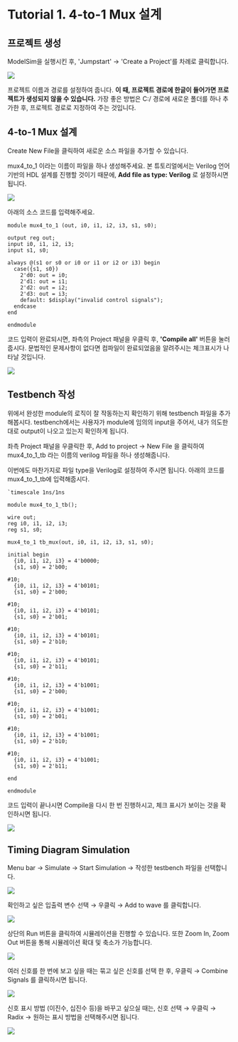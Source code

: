 # Tutorial 1. 4-to-1 Mux 설계

## 프로젝트 생성 

ModelSim을 실행시킨 후, 'Jumpstart' → 'Create a Project'를 차례로 클릭합니다.

![](.gitbook/assets/image%20%284%29.png)

프로젝트 이름과 경로를 설정하여 줍니다. **이 때, 프로젝트 경로에 한글이 들어가면 프로젝트가 생성되지 않을 수 있습니다.** 가장 좋은 방법은 C:/ 경로에 새로운 폴더를 하나 추가한 후, 프로젝트 경로로 지정하여 주는 것입니다. 

## 4-to-1 Mux 설계 

Create New File을 클릭하여 새로운 소스 파일을 추가할 수 있습니다. 

mux4\_to\_1 이라는 이름이 파일을 하나 생성해주세요. 본 튜토리얼에서는 Verilog 언어 기반의 HDL 설계를 진행할 것이기 때문에, **Add file as type: Verilog** 로 설정하시면 됩니다.

![](.gitbook/assets/image%20%2818%29.png)

아래의 소스 코드를 입력해주세요.

```text
module mux4_to_1 (out, i0, i1, i2, i3, s1, s0);

output reg out;
input i0, i1, i2, i3;
input s1, s0;

always @(s1 or s0 or i0 or i1 or i2 or i3) begin
  case({s1, s0})
    2'd0: out = i0;
    2'd1: out = i1;
    2'd2: out = i2;
    2'd3: out = i3;
    default: $display("invalid control signals");
  endcase
end

endmodule
```

코드 입력이 완료되시면, 좌측의 Project 패널을 우클릭 후, **'Compile all'** 버튼을 눌러줍시다. 문법적인 문제사항이 없다면 컴파일이 완료되었음을 알려주시는 체크표시가 나타날 것입니다.

![](.gitbook/assets/image%20%285%29.png)

## Testbench 작성 

위에서 완성한 module의 로직이 잘 작동하는지 확인하기 위해 testbench 파일을 추가해봅시다. testbench에서는 사용자가 module에 임의의 input을 주어서, 내가 의도한대로 output이 나오고 있는지 확인하게 됩니다. 

좌측 Project 패널을 우클릭한 후, Add to project → New File 을 클릭하여 mux4\_to\_1\_tb 라는 이름의 verilog 파일을 하나 생성해줍니다. 

이번에도 마찬가지로 파일 type을 Verilog로 설정하여 주시면 됩니다. 아래의 코드를 mux4\_to\_1\_tb에 입력해줍시다.

```text
`timescale 1ns/1ns

module mux4_to_1_tb();

wire out;
reg i0, i1, i2, i3;
reg s1, s0;

mux4_to_1 tb_mux(out, i0, i1, i2, i3, s1, s0);

initial begin
  {i0, i1, i2, i3} = 4'b0000;
  {s1, s0} = 2'b00;

#10;
  {i0, i1, i2, i3} = 4'b0101;
  {s1, s0} = 2'b00;

#10;
  {i0, i1, i2, i3} = 4'b0101;
  {s1, s0} = 2'b01;

#10;
  {i0, i1, i2, i3} = 4'b0101;
  {s1, s0} = 2'b10;

#10;
  {i0, i1, i2, i3} = 4'b0101;
  {s1, s0} = 2'b11;

#10;
  {i0, i1, i2, i3} = 4'b1001;
  {s1, s0} = 2'b00;

#10;
  {i0, i1, i2, i3} = 4'b1001;
  {s1, s0} = 2'b01;

#10;
  {i0, i1, i2, i3} = 4'b1001;
  {s1, s0} = 2'b10;

#10;
  {i0, i1, i2, i3} = 4'b1001;
  {s1, s0} = 2'b11;

end

endmodule
```



코드 입력이 끝나시면 Compile을 다시 한 번 진행하시고, 체크 표시가 보이는 것을 확인하시면 됩니다.

![](.gitbook/assets/image%20%2817%29.png)

## Timing Diagram Simulation

Menu bar → Simulate → Start Simulation → 작성한 testbench 파일을 선택합니다.

![](.gitbook/assets/image.png)



확인하고 싶은 입출력 변수 선택 → 우클릭 → Add to wave 를 클릭합니다.

![](.gitbook/assets/image%20%287%29.png)



상단의 Run 버튼을 클릭하여 시뮬레이션을 진행할 수 있습니다. 또한 Zoom In, Zoom Out 버튼을 통해 시뮬레이션 확대 및 축소가 가능합니다.

![](.gitbook/assets/image%20%2820%29.png)



여러 신호를 한 번에 보고 싶을 때는 묶고 싶은 신호를 선택 한 후, 우클릭 → Combine Signals 를 클릭하시면 됩니다.

![](.gitbook/assets/image%20%2810%29.png)



신호 표시 방법 \(이진수, 십진수 등\)을 바꾸고 싶으실 때는, 신호 선택 → 우클릭 → Radix → 원하는 표시 방법을 선택해주시면 됩니다. 

![](.gitbook/assets/image%20%2812%29.png)

